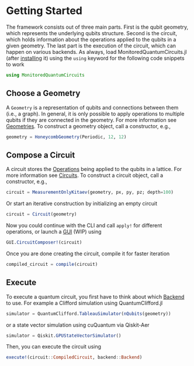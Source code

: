 # Getting Started

The framework consists out of three main parts. First is the qubit geometry, which represents the underlying qubits structure. Second is the circuit, which holds information about the operations applied to the qubits in a given geometry. The last part is the execution of the circuit, which can happen on various backends.
As always, load MonitoredQuantumCircuits.jl (after [installing](/index.md) it) using the `using` keyword for the following code snippets to work
```julia
using MonitoredQuantumCircuits
```

## Choose a Geometry
A `Geometry` is a representation of qubits and connections between them (i.e., a graph). In general, it is only possible to apply operations to multiple qubits if they are connected in the geometry. For more information see [Geometries](/library/lattices.md).
To construct a geometry object, call a constructor, e.g.,
```julia
geometry = HoneycombGeometry(Periodic, 12, 12)
```

## Compose a Circuit
A circuit stores the [Operations](/library/operations.md) being applied to the qubits in a lattice. For more information see [Circuits](/library/circuits.md).
To construct a circuit object, call a constructor, e.g.,
```julia
circuit = MeasurementOnlyKitaev(geometry, px, py, pz; depth=100)
```
Or start an iterative construction by initializing an empty circuit
```julia
circuit = Circuit(geometry)
```
Now you could continue with the CLI and call `apply!` for different operations, or launch a [GUI](/modules/gui.md) (WIP) using 
```julia
GUI.CircuitComposer!(circuit)
```
Once you are done creating the circuit, compile it for faster iteration
```julia
compiled_circuit = compile(circuit)
```

## Execute
To execute a quantum circuit, you first have to think about which [Backend](/library/backends.md) to use.
For example a Clifford simulation using QuantumClifford.jl
```julia
simulator = QuantumClifford.TableauSimulator(nQubits(geometry))
```
or a state vector simulation using cuQuantum via Qiskit-Aer
```julia
simulator = Qiskit.GPUStateVectorSimulator()
```
Then, you can execute the circuit using
```julia
execute!(circuit::CompiledCircuit, backend::Backend)
```

